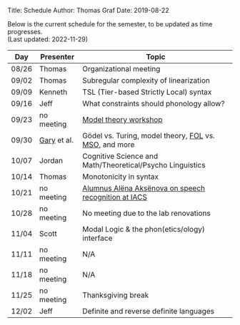 Title: Schedule
Author: Thomas Graf
Date: 2019-08-22

Below is the current schedule for the semester, to be updated as time progresses.  
(Last updated: 2022-11-29)


| Day   | Presenter          | Topic                                          |
|-------|--------------------|------------------------------------------------|
| 08/26 | Thomas             | Organizational meeting                         |
| 09/02 | Thomas             | Subregular complexity of linearization         |
| 09/09 | Kenneth            | TSL (Tier-based Strictly Local) syntax                                     |
| 09/16 | Jeff               | What constraints should phonology allow?                                            |
| 09/23 | no meeting         | [Model theory workshop](https://www.jeffreyheinz.net/events/WMTRPprogram.html)                          |
| 09/30 | [Gary](https://www.stonybrook.edu/commcms/philosophy/people/_faculty/mar.php) et al.              | Gödel vs. Turing, model theory, [FOL](https://en.wikipedia.org/wiki/First-order_logic) vs. [MSO](https://en.wikipedia.org/wiki/Monadic_second-order_logic), and more                                              |
| 10/07 | Jordan             | Cognitive Science and Math/Theoretical/Psycho Linguistics                                            |
| 10/14 | Thomas                | Monotonicity in syntax                                            |
| 10/21 | no meeting              | [Alumnus Alëna Aksënova on speech recognition at IACS](https://calendar.stonybrook.edu/site/iacs/event/iacs-alum-speaker-alna-akesnova-google/)                                            |
| 10/28 | no meeting              | No meeting due to the lab renovations  |
| 11/04 | Scott                | Modal Logic & the phon(etics/ology) interface                                            |
| 11/11 | no meeting                | N/A                                            |
| 11/18 | no meeting                | N/A                                            |
| 11/25 | no meeting         | Thanksgiving break                             |
| 12/02 | Jeff             | Definite and reverse definite languages |
